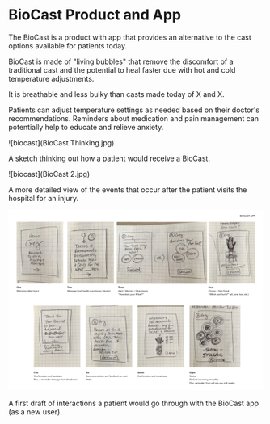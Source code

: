 # BioCast Product and App

The BioCast is a product with app that provides an alternative to the cast options available for patients today.

BioCast is made of "living bubbles" that remove the discomfort of a traditional cast and the potential to heal faster due with hot and cold temperature adjustments.

It is breathable and less bulky than casts made today of X and X.

Patients can adjust temperature settings as needed based on their doctor's recommendations. Reminders about medication and pain management can potentially help to educate and relieve anxiety.   

![biocast](BioCast Thinking.jpg)

A sketch thinking out how a patient would receive a BioCast.

![biocast](BioCast 2.jpg)

A more detailed view of the events that occur after the patient visits the hospital for an injury.

![biocast](BioCast-App.jpg)

A first draft of interactions a patient would go through with the BioCast app (as a new user).

